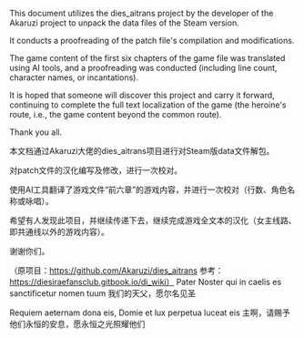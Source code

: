 This document utilizes the dies_aitrans project by the developer of the Akaruzi project to unpack the data files of the Steam version. 

It conducts a proofreading of the patch file's compilation and modifications. 

The game content of the first six chapters of the game file was translated using AI tools, and a proofreading was conducted (including line count, character names, or incantations).

It is hoped that someone will discover this project and carry it forward, continuing to complete the full text localization of the game (the heroine's route, i.e., the game content beyond the common route). 

Thank you all.

本文档通过Akaruzi大佬的dies_aitrans项目进行对Steam版data文件解包。

对patch文件的汉化编写及修改，进行一次校对。

使用AI工具翻译了游戏文件“前六章”的游戏内容，并进行一次校对（行数、角色名称或咏唱）。

希望有人发现此项目，并继续传递下去，继续完成游戏全文本的汉化（女主线路、即共通线以外的游戏内容）。

谢谢你们。

（原项目：https://github.com/Akaruzi/dies_aitrans
参考：https://diesiraefansclub.gitbook.io/di_wiki）
Pater Noster qui in caelis es sanctificetur nomen tuum
我们的天父，愿尔名见圣

Requiem aeternam dona eis, Domie et lux perpetua luceat eis
主啊，请赐予他们永恒的安息，愿永恒之光照耀他们
